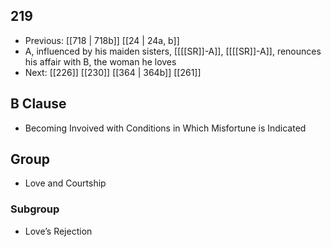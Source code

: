 ## 219
- Previous: [[718 | 718b]] [[24 | 24a, b]] 
- A, influenced by his maiden sisters, [[[[SR]]-A]], [[[[SR]]-A]], renounces his affair with B, the woman he loves
- Next: [[226]] [[230]] [[364 | 364b]] [[261]] 

## B Clause
- Becoming Invoived with Conditions in Which Misfortune is Indicated

## Group
- Love and Courtship

### Subgroup
- Love’s Rejection

